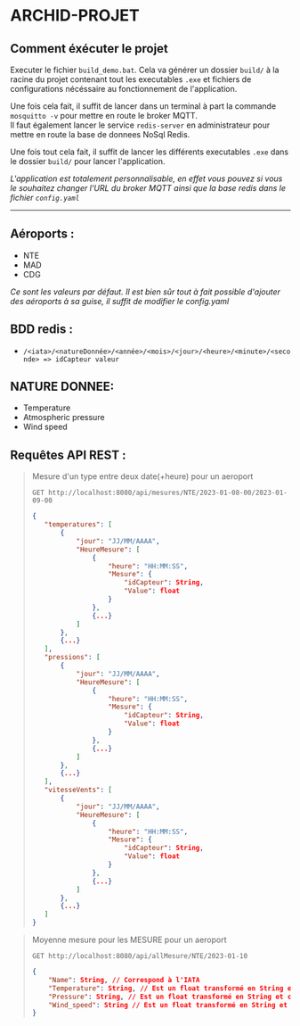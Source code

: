 # ARCHID-PROJET

## Comment éxécuter le projet

Executer le fichier `build_demo.bat`. Cela va générer un dossier `build/` à la racine du projet contenant tout les executables `.exe` et fichiers de configurations nécéssaire au fonctionnement de l'application.

Une fois cela fait, il suffit de lancer dans un terminal à part la commande `mosquitto -v` pour mettre en route le broker MQTT. <br>
Il faut également lancer le service `redis-server` en administrateur pour mettre en route la base de donnees NoSql Redis.

Une fois tout cela fait, il suffit de lancer les différents executables `.exe` dans le dossier `build/` pour lancer l'application.

_L'application est totalement personnalisable, en effet vous pouvez si vous le souhaitez changer l'URL du broker MQTT ainsi que la base redis dans le fichier `config.yaml`_

---

## Aéroports :
- NTE
- MAD
- CDG

_Ce sont les valeurs par défaut.
Il est bien sûr tout à fait possible d'ajouter des aéroports à sa guise, il suffit de modifier le config.yaml_

## BDD redis :
- `/<iata>/<natureDonnée>/<année>/<mois>/<jour>/<heure>/<minute>/<seconde> => idCapteur valeur`

## NATURE DONNEE:
- Temperature
- Atmospheric pressure
- Wind speed

## Requêtes API REST :
> Mesure d'un type entre deux date(+heure) pour un aeroport
>
> `GET http://localhost:8080/api/mesures/NTE/2023-01-08-00/2023-01-09-00`
> ```json
> {
>    "temperatures": [
>        {
>            "jour": "JJ/MM/AAAA",
>            "HeureMesure": [
>                {
>                    "heure": "HH:MM:SS",
>                    "Mesure": {
>                        "idCapteur": String,
>                        "Value": float
>                    }
>                },
>                {...}
>            ]
>        },
>        {...}
>    ],
>    "pressions": [
>        {
>            "jour": "JJ/MM/AAAA",
>            "HeureMesure": [
>                {
>                    "heure": "HH:MM:SS",
>                    "Mesure": {
>                        "idCapteur": String,
>                        "Value": float
>                    }
>                },
>                {...}
>            ]
>        },
>        {...}
>    ],
>    "vitesseVents": [
>        {
>            "jour": "JJ/MM/AAAA",
>            "HeureMesure": [
>                {
>                    "heure": "HH:MM:SS",
>                    "Mesure": {
>                        "idCapteur": String,
>                        "Value": float
>                    }
>                },
>                {...}
>            ]
>        },
>        {...}
>    ]
>}
> ```

> Moyenne mesure pour les MESURE pour un aeroport
>
> `GET http://localhost:8080/api/allMesure/NTE/2023-01-10`
> ```json
> {
>     "Name": String, // Correspond à l'IATA
>     "Temperature": String, // Est un float transformé en String et correspond à la moyenne des températures
>     "Pressure": String, // Est un float transformé en String et correspond à la moyenne des pressions
>     "Wind_speed": String // Est un float transformé en String et correspond à la moyenne des vitesses de vent
> }
> ```